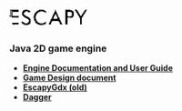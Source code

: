 # ![Escapy2.0](https://raw.githubusercontent.com/henryco/Escapy2.0/master/promo/ESCAPY.png)
### Java 2D game engine

 * [**Engine Documentation and User Guide**](https://bitbucket.org/henryco/escapy2.0/src/master/engine/doc/tex/Escapy2Doc.pdf)
 * [**Game Design document**](https://bitbucket.org/henryco/escapy-des-doc/src/master/)
 * [**EscapyGdx (old)**](https://bitbucket.org/henryco/escapy/src/master/)
 * [**Dagger**](http://square.github.io/dagger/)
